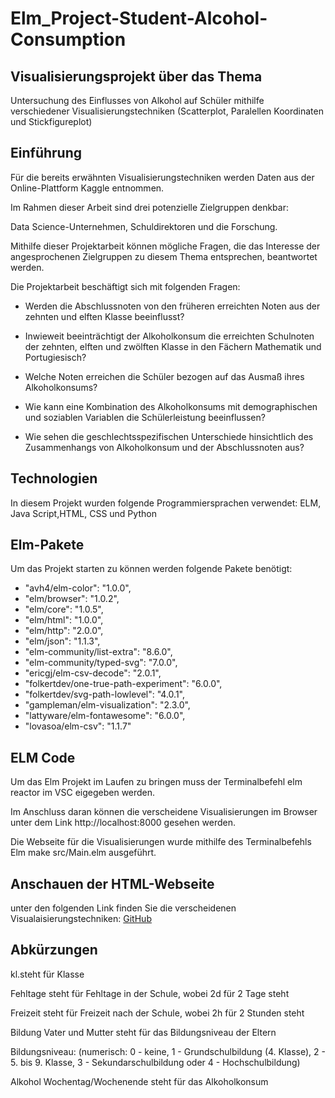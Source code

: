 # Elm_Project-Student-Alcohol-Consumption
## Visualisierungsprojekt über das Thema
Untersuchung des Einflusses von Alkohol auf Schüler mithilfe verschiedener Visualisierungstechniken (Scatterplot, Paralellen Koordinaten und Stickfigureplot)
## Einführung 
Für die bereits erwähnten Visualisierungstechniken werden Daten aus der Online-Plattform Kaggle  entnommen.

Im Rahmen dieser Arbeit sind drei potenzielle Zielgruppen denkbar: 

Data Science-Unternehmen, Schuldirektoren und die Forschung.

Mithilfe dieser Projektarbeit können mögliche Fragen, die das Interesse der angesprochenen Zielgruppen zu diesem Thema entsprechen, beantwortet werden.

Die Projektarbeit beschäftigt sich mit folgenden Fragen: 

- Werden die Abschlussnoten von den früheren erreichten Noten aus der zehnten und elften Klasse beeinflusst?

- Inwieweit beeinträchtigt der Alkoholkonsum die erreichten Schulnoten der zehnten, elften und zwölften Klasse in den Fächern Mathematik und Portugiesisch?

- Welche Noten erreichen die Schüler bezogen auf das Ausmaß ihres Alkoholkonsums? 

- Wie kann eine Kombination des Alkoholkonsums mit demographischen und soziablen Variablen die Schülerleistung beeinflussen? 

- Wie sehen die geschlechtsspezifischen Unterschiede hinsichtlich des Zusammenhangs von Alkoholkonsum und der Abschlussnoten aus?

## Technologien
In diesem Projekt wurden folgende Programmiersprachen verwendet: ELM, Java Script,HTML, CSS und Python
## Elm-Pakete 
Um das Projekt starten zu können werden folgende Pakete benötigt: 
- "avh4/elm-color": "1.0.0",
- "elm/browser": "1.0.2",
- "elm/core": "1.0.5",
- "elm/html": "1.0.0",
- "elm/http": "2.0.0",
- "elm/json": "1.1.3",
- "elm-community/list-extra": "8.6.0",
- "elm-community/typed-svg": "7.0.0",
- "ericgj/elm-csv-decode": "2.0.1",
- "folkertdev/one-true-path-experiment": "6.0.0",
- "folkertdev/svg-path-lowlevel": "4.0.1",
- "gampleman/elm-visualization": "2.3.0",
- "lattyware/elm-fontawesome": "6.0.0",
- "lovasoa/elm-csv": "1.1.7"

## ELM Code

Um das Elm Projekt im Laufen zu bringen muss der Terminalbefehl elm reactor im VSC eigegeben werden. 

Im Anschluss daran können die verscheidene Visualisierungen im Browser unter dem Link http://localhost:8000 gesehen werden.

Die Webseite für die Visualisierungen wurde mithilfe des Terminalbefehls Elm make src/Main.elm ausgeführt.

## Anschauen der HTML-Webseite

unter den folgenden Link finden Sie die verscheidenen Visualaisierungstechniken: 
<a href="file:///Users/arselaleskaj/Documents/GitHub/Elm_Project-Student-Alcohol-Consumption/Webseite/index.html">GitHub</a>

## Abkürzungen

kl.steht für Klasse

Fehltage steht für Fehltage in der Schule, wobei 2d für 2 Tage steht

Freizeit steht für Freizeit nach der Schule, wobei 2h für 2 Stunden steht

Bildung Vater und Mutter steht für das Bildungsniveau der Eltern

Bildungsniveau: (numerisch: 0 - keine, 1 - Grundschulbildung (4. Klasse), 2 - 5. bis 9. Klasse, 3 - Sekundarschulbildung oder 4 - Hochschulbildung)

Alkohol Wochentag/Wochenende steht für das Alkoholkonsum


